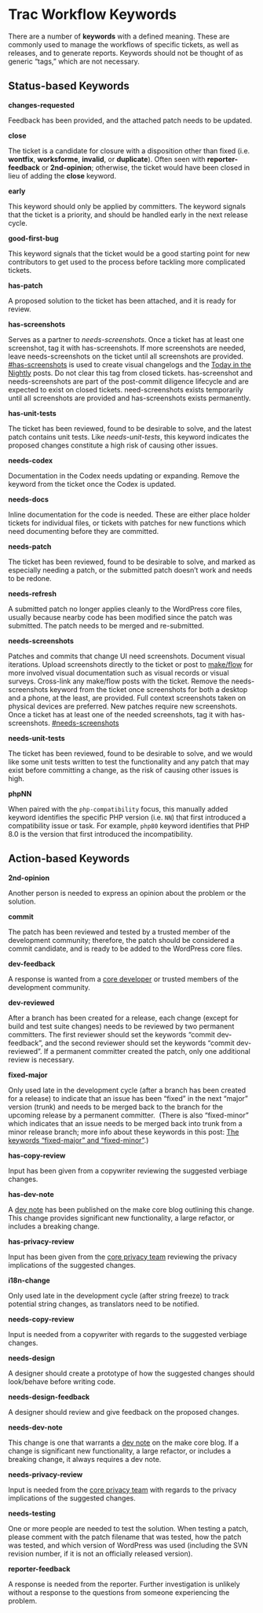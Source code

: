 # Trac Workflow Keywords

There are a number of **keywords** with a defined meaning. These are commonly used to manage the workflows of specific tickets, as well as releases, and to generate reports. Keywords should not be thought of as generic “tags,” which are not necessary.

## Status-based Keywords

**changes-requested**

Feedback has been provided, and the attached patch needs to be updated.

**close**

The ticket is a candidate for closure with a disposition other than fixed (i.e. **wontfix**, **worksforme**, **invalid**, or **duplicate**). Often seen with **reporter-feedback** or **2nd-opinion**; otherwise, the ticket would have been closed in lieu of adding the **close** keyword.

**early**

This keyword should only be applied by committers. The keyword signals that the ticket is a priority, and should be handled early in the next release cycle.

**good-first-bug**

This keyword signals that the ticket would be a good starting point for new contributors to get used to the process before tackling more complicated tickets.

**has-patch**

A proposed solution to the ticket has been attached, and it is ready for review.

**has-screenshots**

Serves as a partner to *needs-screenshots*. Once a ticket has at least one screenshot, tag it with has-screenshots. If more screenshots are needed, leave needs-screenshots on the ticket until all screenshots are provided. [#has-screenshots](https://core.trac.wordpress.org/query?status=accepted&status=assigned&status=closed&status=new&status=reopened&status=reviewing&keywords=~has-screenshots&col=id&col=summary&col=status&col=owner&col=type&col=priority&col=milestone&col=changetime&order=priority) is used to create visual changelogs and the [Today in the Nightly](https://make.wordpress.org/core/tag/today-in-the-nightly/) posts. Do not clear this tag from closed tickets. has-screenshot and needs-screenshots are part of the post-commit diligence lifecycle and are expected to exist on closed tickets. need-screenshots exists temporarily until all screenshots are provided and has-screenshots exists permanently.

**has-unit-tests**

The ticket has been reviewed, found to be desirable to solve, and the latest patch contains unit tests. Like *needs-unit-tests*, this keyword indicates the proposed changes constitute a high risk of causing other issues.

**needs-codex**

Documentation in the Codex needs updating or expanding. Remove the keyword from the ticket once the Codex is updated.

**needs-docs**

Inline documentation for the code is needed. These are either place holder tickets for individual files, or tickets with patches for new functions which need documenting before they are committed.

**needs-patch**

The ticket has been reviewed, found to be desirable to solve, and marked as especially needing a patch, or the submitted patch doesn’t work and needs to be redone.

**needs-refresh**

A submitted patch no longer applies cleanly to the WordPress core files, usually because nearby code has been modified since the patch was submitted. The patch needs to be merged and re-submitted.

**needs-screenshots**

Patches and commits that change UI need screenshots. Document visual iterations. Upload screenshots directly to the ticket or post to [make/flow](https://make.wordpress.org/flow/) for more involved visual documentation such as visual records or visual surveys. Cross-link any make/flow posts with the ticket. Remove the needs-screenshots keyword from the ticket once screenshots for both a desktop and a phone, at the least, are provided. Full context screenshots taken on physical devices are preferred. New patches require new screenshots. Once a ticket has at least one of the needed screenshots, tag it with has-screenshots. [#needs-screenshots](https://core.trac.wordpress.org/query?status=accepted&status=assigned&status=closed&status=new&status=reopened&status=reviewing&keywords=~needs-screenshots&col=id&col=summary&col=status&col=owner&col=type&col=priority&col=milestone&order=priority)

**needs-unit-tests**

The ticket has been reviewed, found to be desirable to solve, and we would like some unit tests written to test the functionality and any patch that may exist before committing a change, as the risk of causing other issues is high.

**phpNN**

When paired with the `php-compatibility` focus, this manually added keyword identifies the specific PHP version (i.e. `NN`) that first introduced a compatibility issue or task. For example, `php80` keyword identifies that PHP 8.0 is the version that first introduced the incompatibility.

## Action-based Keywords

**2nd-opinion**

Another person is needed to express an opinion about the problem or the solution.

**commit**

The patch has been reviewed and tested by a trusted member of the development community; therefore, the patch should be considered a commit candidate, and is ready to be added to the WordPress core files.

**dev-feedback**

A response is wanted from a [core developer](https://make.wordpress.org/core/handbook/about/organization/#the-wordpress-core-team) or trusted members of the development community.

**dev-reviewed**

After a branch has been created for a release, each change (except for build and test suite changes) needs to be reviewed by two permanent committers. The first reviewer should set the keywords “commit dev-feedback”, and the second reviewer should set the keywords “commit dev-reviewed”. If a permanent committer created the patch, only one additional review is necessary.

**fixed-major**

Only used late in the development cycle (after a branch has been created for a release) to indicate that an issue has been “fixed” in the next “major” version (trunk) and needs to be merged back to the branch for the upcoming release by a permanent committer.  (There is also “fixed-minor” which indicates that an issue needs to be merged back into trunk from a minor release branch; more info about these keywords in this post: [The keywords “fixed-major” and “fixed-minor”](https://make.wordpress.org/core/2011/04/06/the-keywords-fixed-major-and-fixed/).)

**has-copy-review**

Input has been given from a copywriter reviewing the suggested verbiage changes.

**has-dev-note**

A [dev note](https://make.wordpress.org/core/tag/dev-notes/) has been published on the make core blog outlining this change. This change provides significant new functionality, a large refactor, or includes a breaking change.

**has-privacy-review**

Input has been given from the [core privacy team](https://make.wordpress.org/core/components/privacy/) reviewing the privacy implications of the suggested changes.

**i18n\-change**

Only used late in the development cycle (after string freeze) to track potential string changes, as translators need to be notified.

**needs-copy-review**

Input is needed from a copywriter with regards to the suggested verbiage changes.

**needs-design**

A designer should create a prototype of how the suggested changes should look/behave before writing code.

**needs-design-feedback**

A designer should review and give feedback on the proposed changes.

**needs-dev-note**

This change is one that warrants a [dev note](https://make.wordpress.org/core/tag/dev-notes/) on the make core blog. If a change is significant new functionality, a large refactor, or includes a breaking change, it always requires a dev note.

**needs-privacy-review**

Input is needed from the [core privacy team](https://make.wordpress.org/core/components/privacy/) with regards to the privacy implications of the suggested changes.

**needs-testing**

One or more people are needed to test the solution. When testing a patch, please comment with the patch filename that was tested, how the patch was tested, and which version of WordPress was used (including the SVN revision number, if it is not an officially released version).

**reporter-feedback**

A response is needed from the reporter. Further investigation is unlikely without a response to the questions from someone experiencing the problem.